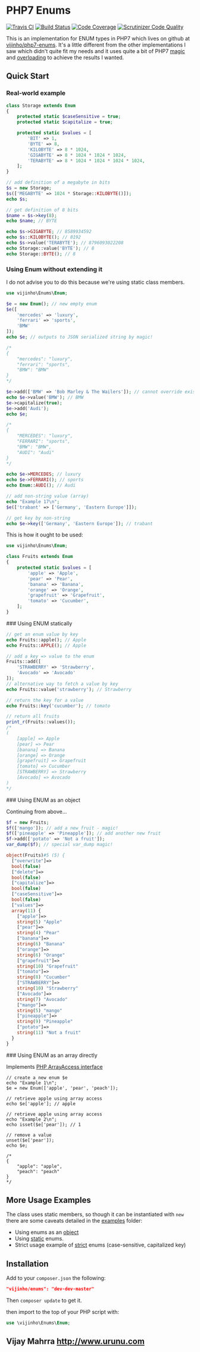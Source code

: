 # PHP7 Enums

[![Travis CI](https://travis-ci.org/vijinho/php7-enums.svg?branch=dev-master)](https://travis-ci.org/vijinho/php7-enums)
[![Build Status](https://scrutinizer-ci.com/g/vijinho/php7-enums/badges/build.png?b=dev-master)](https://scrutinizer-ci.com/g/vijinho/php7-enums/build-status/dev-master)
[![Code Coverage](https://scrutinizer-ci.com/g/vijinho/php7-enums/badges/coverage.png?b=dev-master)](https://scrutinizer-ci.com/g/vijinho/php7-enums/?branch=dev-master)
[![Scrutinizer Code Quality](https://scrutinizer-ci.com/g/vijinho/php7-enums/badges/quality-score.png?b=dev-master)](https://scrutinizer-ci.com/g/vijinho/php7-enums/?branch=dev-master)

This is an implementation for ENUM types in PHP7 which lives on github at [vijinho/php7-enums](https://github.com/vijinho/php7-enums). It's a little different from the other implementations I saw which didn't quite fit my needs and it uses quite a bit of PHP7 [magic](http://php.net/manual/en/language.oop5.magic.php) and [overloading](http://php.net/manual/en/language.oop5.overloading.php) to achieve the results I wanted.

## Quick Start

### Real-world example

```php
class Storage extends Enum
{
    protected static $caseSensitive = true;
    protected static $capitalize = true;

    protected static $values = [
        'BIT' => 1,
        'BYTE' => 8,
        'KILOBYTE' => 8 * 1024,
        'GIGABYTE' => 8 * 1024 * 1024 * 1024,
        'TERABYTE' => 8 * 1024 * 1024 * 1024 * 1024,
    ];
}

// add definition of a megabyte in bits
$s = new Storage;
$s(['MEGABYTE' => 1024 * Storage::KILOBYTE()]);
echo $s;

// get definition of 8 bits
$name = $s->key(8);
echo $name; // BYTE

echo $s->GIGABYTE; // 8589934592
echo $s::KILOBYTE(); // 8192
echo $s->value('TERABYTE'); // 8796093022208
echo Storage::value('BYTE'); // 8
echo Storage::BYTE(); // 8
```

### Using Enum without extending it

I do not advise you to do this because we're using static class members.

```php
use vijinho\Enums\Enum;

$e = new Enum(); // new empty enum
$e([
    'mercedes' => 'luxury',
    'ferrari' => 'sports',
    'BMW'
]);
echo $e; // outputs to JSON serialized string by magic!

/*
{
    "mercedes": "luxury",
    "ferrari": "sports",
    "BMW": "BMW"
}
*/

$e->add(['BMW' => 'Bob Marley & The Wailers']); // cannot override existing value
echo $e->value('BMW'); // BMW
$e->capitalize(true);
$e->add('Audi');
echo $e;

/*
{
    "MERCEDES": "luxury",
    "FERRARI": "sports",
    "BMW": "BMW",
    "AUDI": "Audi"
}
*/

echo $e->MERCEDES; // luxury
echo $e->FERRARI(); // sports
echo Enum::AUDI(); // Audi

// add non-string value (array)
echo "Example 17\n";
$e(['trabant' => ['Germany', 'Eastern Europe']]);

// get key by non-string
echo $e->key(['Germany', 'Eastern Europe']); // trabant

```

This is how it ought to be used:

```php
use vijinho\Enums\Enum;

class Fruits extends Enum
{
    protected static $values = [
        'apple' => 'Apple',
        'pear' => 'Pear',
        'banana' => 'Banana',
        'orange' => 'Orange',
        'grapefruit' => 'Grapefruit',
        'tomato' => 'Cucumber',
    ];
}
```

### Using ENUM statically

```php
// get an enum value by key
echo Fruits::apple(); // Apple
echo Fruits::APPLE(); // Apple

// add a key => value to the enum
Fruits::add([
	'STRAWBERRY' => 'Strawberry',
    'Avocado' => 'Avocado'
]);
// alternative way to fetch a value by key
echo Fruits::value('strawberry'); // Strawberry

// return the key for a value
echo Fruits::key('cucumber'); // tomato

// return all fruits
print_r(Fruits::values());
/*
(
    [apple] => Apple
    [pear] => Pear
    [banana] => Banana
    [orange] => Orange
    [grapefruit] => Grapefruit
    [tomato] => Cucumber
    [STRAWBERRY] => Strawberry
    [Avocado] => Avocado
)
*/
```

### Using ENUM as an object

Continuing from above...

```php
$f = new Fruits;
$f(['mango']); // add a new fruit - magic!
$f(['pineapple' => 'Pineapple']); // add another new fruit
$f->add(['potato' => 'Not a fruit']);
var_dump($f); // special var_dump magic!

object(Fruits)#5 (5) {
  ["overwrite"]=>
  bool(false)
  ["delete"]=>
  bool(false)
  ["capitalize"]=>
  bool(false)
  ["caseSensitive"]=>
  bool(false)
  ["values"]=>
  array(11) {
    ["apple"]=>
    string(5) "Apple"
    ["pear"]=>
    string(4) "Pear"
    ["banana"]=>
    string(6) "Banana"
    ["orange"]=>
    string(6) "Orange"
    ["grapefruit"]=>
    string(10) "Grapefruit"
    ["tomato"]=>
    string(8) "Cucumber"
    ["STRAWBERRY"]=>
    string(10) "Strawberry"
    ["Avocado"]=>
    string(7) "Avocado"
    ["mango"]=>
    string(5) "mango"
    ["pineapple"]=>
    string(9) "Pineapple"
    ["potato"]=>
    string(11) "Not a fruit"
  }
}
```

### Using ENUM as an array directly

Implements [PHP ArrayAccess interface](http://php.net/manual/en/class.arrayaccess.php)

```
// create a new enum $e
echo "Example 1\n";
$e = new Enum(['apple', 'pear', 'peach']);

// retrieve apple using array access
echo $e['apple']; // apple

// retrieve apple using array access
echo "Example 2\n";
echo isset($e['pear']); // 1

// remove a value
unset($e['pear']);
echo $e;

/*
{
    "apple": "apple",
    "peach": "peach"
}
*/

```

## More Usage Examples

The class uses static members, so though it can be instantiated with `new` there are some caveats detailed in the [examples](examples) folder:

- Using enums as an [object](examples/object.php)
- Using [static](examples/static.php) enums.
- Strict usage example of [strict](examples/strict.php) enums (case-sensitive, capitalized key)

## Installation

Add to your `composer.json` the following:

```json
"vijinho/enums": "dev-dev-master"
```
Then `composer update` to get it.

then import to the top of your PHP script with:

```php
use \vijinho\Enums\Enum;
```

Vijay Mahrra
http://www.urunu.com
----
